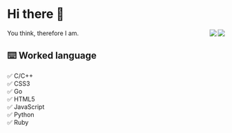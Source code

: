 # Hi there 👋

<div align="right">
  <img align="right" src="https://github-readme-stats-alpha-beige.vercel.app/api/top-langs/?username=LiHua-Official&layout=compact&amp&hide_title=true" />
  <img align="right" src="https://github-readme-stats-alpha-beige.vercel.app/api?username=LiHua-Official&count_private=true&show_icons=true&count_private=true&hide_border=true&hide_title=true" />
</div>

You think, therefore I am.  
## ⌨️ Worked language  
✅ C/C++  
✅ CSS3  
✅ Go  
✅ HTML5  
✅ JavaScript  
✅ Python  
✅ Ruby  
